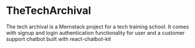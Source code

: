 # TheTechArchival
The tech archival is a Mernstack project for a tech training school. It comes with signup and login authentication functionality for user and a customer support  chatbot built with react-chatbot-kit

